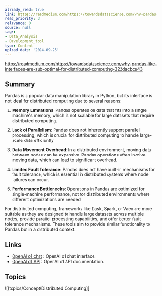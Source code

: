 ```yaml
---
already_read: true
link: https://readmedium.com/https://towardsdatascience.com/why-pandas-like-interfaces-are-sub-optimal-for-distributed-computing-322dacbce43
read_priority: 3
relevance: 0
source: null
tags:
- Data_Analysis
- Development_tool
type: Content
upload_date: '2024-09-25'
---
```


https://readmedium.com/https://towardsdatascience.com/why-pandas-like-interfaces-are-sub-optimal-for-distributed-computing-322dacbce43
## Summary

Pandas is a popular data manipulation library in Python, but its interface is not ideal for distributed computing due to several reasons:

1. **Memory Limitations**: Pandas operates on data that fits into a single machine's memory, which is not scalable for large datasets that require distributed computing.

2. **Lack of Parallelism**: Pandas does not inherently support parallel processing, which is crucial for distributed computing to handle large-scale data efficiently.

3. **Data Movement Overhead**: In a distributed environment, moving data between nodes can be expensive. Pandas operations often involve moving data, which can lead to significant overhead.

4. **Limited Fault Tolerance**: Pandas does not have built-in mechanisms for fault tolerance, which is essential in distributed systems where node failures can occur.

5. **Performance Bottlenecks**: Operations in Pandas are optimized for single-machine performance, not for distributed environments where different optimizations are needed.

For distributed computing, frameworks like Dask, Spark, or Vaex are more suitable as they are designed to handle large datasets across multiple nodes, provide parallel processing capabilities, and offer better fault tolerance mechanisms. These tools aim to provide similar functionality to Pandas but in a distributed context.
## Links

- [OpenAI o1 chat](https://openai01.net/) : OpenAI o1 chat interface.
- [OpenAI o1 API](https://openaio1api.com/) : OpenAI o1 API documentation.

## Topics

![[topics/Concept/Distributed Computing]]